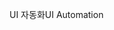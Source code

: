<span data-ttu-id="e9941-101">UI 자동화</span><span class="sxs-lookup"><span data-stu-id="e9941-101">UI Automation</span></span>